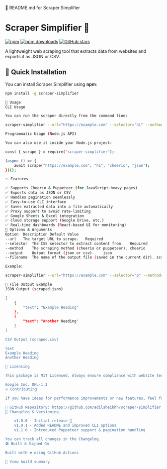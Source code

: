 📌 README.md for Scraper Simplifier

# Scraper Simplifier 🚀

[![npm](https://img.shields.io/npm/v/scraper-simplifier)](https://www.npmjs.com/package/scraper-simplifier)
[![npm downloads](https://img.shields.io/npm/dt/scraper-simplifier)](https://www.npmjs.com/package/scraper-simplifier)
[![GitHub stars](https://img.shields.io/github/stars/Adilsheikhh/scraper-simplifier?style=social)](https://github.com/Adilsheikhh/scraper-simplifier)


A lightweight web scraping tool that extracts data from websites and exports it as JSON or CSV.

## 🚀 **Quick Installation**  

You can install Scraper Simplifier using **npm**:

```sh
npm install -g scraper-simplifier

📖 Usage
CLI Usage

You can run the scraper directly from the command line:

scraper-simplifier --url="https://example.com" --selector="h1" --method="cheerio" --output="json" --filename="example"

Programmatic Usage (Node.js API)

You can also use it inside your Node.js project:

const { scrape } = require("scraper-simplifier");

(async () => {
    await scrape("https://example.com", "h1", "cheerio", "json");
})();

✨ Features

✅ Supports Cheerio & Puppeteer (for JavaScript-heavy pages)
✅ Exports data as JSON or CSV
✅ Handles pagination seamlessly
✅ Easy-to-use CLI interface
✅ Saves extracted data into a file automatically
✅ Proxy support to avoid rate-limiting
✅ Google Sheets & Excel integration
✅ Cloud storage support (Google Drive, etc.)
✅ Real-time dashboards (React-based UI for monitoring)
🔧 Options & Arguments
Option	Description	Default Value
--url	The target URL to scrape.	Required
--selector	The CSS selector to extract content from.	Required
--method	The scraping method (cheerio or puppeteer).	cheerio
--output	Output format (json or csv).	json
--filename	The name of the output file (saved in the current dir).	scraped

Example:

scraper-simplifier --url="https://example.com" --selector="p" --method="puppeteer" --output="csv" --filename="data"

📂 File Output Example
JSON Output (scraped.json)

[
    {
        "text": "Example Heading"
    },
    {
        "text": "Another Heading"
    }
]

CSV Output (scraped.csv)

text
Example Heading
Another Heading

📜 Licensing

This package is MIT Licensed. Always ensure compliance with website terms of service before scraping.

Google Inc. OFL-1.1
🔥 Contributing

If you have ideas for performance improvements or new features, feel free to star ⭐ and contribute on GitHub!

🔗 GitHub Repository: https://github.com/adilsheikhh/scraper-simplifier
📜 Changelog & Versioning

    v1.0.0 - Initial release 🎉
    v1.0.1 - Added README and improved CLI options
    v1.1.0 - Introduced Puppeteer support & pagination handling

You can track all changes in the Changelog.
🛠 Built & Signed On

Built with ❤️ using GitHub Actions

🔗 View build summary